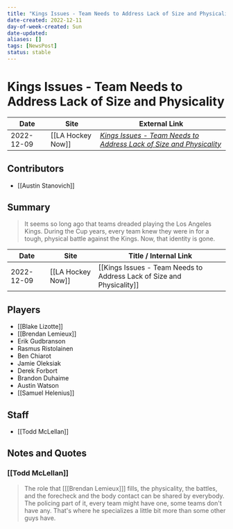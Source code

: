 ```yaml
---
title: "Kings Issues - Team Needs to Address Lack of Size and Physicality"
date-created: 2022-12-11
day-of-week-created: Sun
date-updated: 
aliases: []
tags: [NewsPost]
status: stable
---
```


# Kings Issues - Team Needs to Address Lack of Size and Physicality

| Date       | Site              | External Link                                                                                                                                                                           |
| ---------- | ----------------- | --------------------------------------------------------------------------------------------------------------------------------------------------------------------------------------- |
| 2022-12-09 | [[LA Hockey Now]] | [*Kings Issues - Team Needs to Address Lack of Size and Physicality*](https://www.lahockeynow.com/2022/12/08/los-angeles-kings-issues-team-needs-to-address-lack-of-size--physicality-) |

## Contributors
- [[Austin Stanovich]]

## Summary
> It seems so long ago that teams dreaded playing the Los Angeles Kings. During the Cup years, every team knew they were in for a tough, physical battle against the Kings. Now, that identity is gone.

| Date       | Site              | Title / Internal Link                                                 |
| ---------- | ----------------- | --------------------------------------------------------------------- |
| 2022-12-09 | [[LA Hockey Now]] | [[Kings Issues - Team Needs to Address Lack of Size and Physicality]] |

## Players
- [[Blake Lizotte]]
- [[Brendan Lemieux]]
- Erik Gudbranson
- Rasmus Ristolainen
- Ben Chiarot
- Jamie Oleksiak
- Derek Forbort
- Brandon Duhaime
- Austin Watson
- [[Samuel Helenius]]

## Staff
- [[Todd McLellan]]

## Notes and Quotes
### [[Todd McLellan]]
> The role that \[[[Brendan Lemieux]]] fills, the physicality, the battles, and the forecheck and the body contact can be shared by everybody. The policing part of it, every team might have one, some teams don't have any. That's where he specializes a little bit more than some other guys have.



